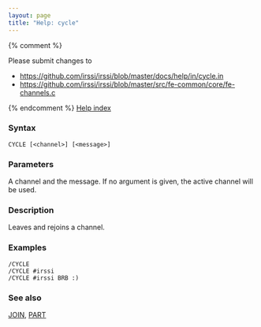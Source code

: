 ```yaml
---
layout: page
title: "Help: cycle"
---
```


{% comment %}

Please submit changes to
- https://github.com/irssi/irssi/blob/master/docs/help/in/cycle.in
- https://github.com/irssi/irssi/blob/master/src/fe-common/core/fe-channels.c


{% endcomment %}
[Help index](/documentation/help)

### Syntax ###

<div class="highlight irssisyntax"><pre style="\-\-cmdlen:5ch"><code><span class="synB">CYCLE</span> <span class="syn10">[<span class="syn09">&lt;channel></span>]</span> <span class="syn10">[<span class="syn09">&lt;message></span>]</span></code></pre></div>



### Parameters ###

A channel and the message. If no argument is given, the active channel
will be used.

### Description ###

Leaves and rejoins a channel.

### Examples ###

    /CYCLE
    /CYCLE #irssi
    /CYCLE #irssi BRB :)

### See also ###
[JOIN](/documentation/help/join), [PART](/documentation/help/part)

